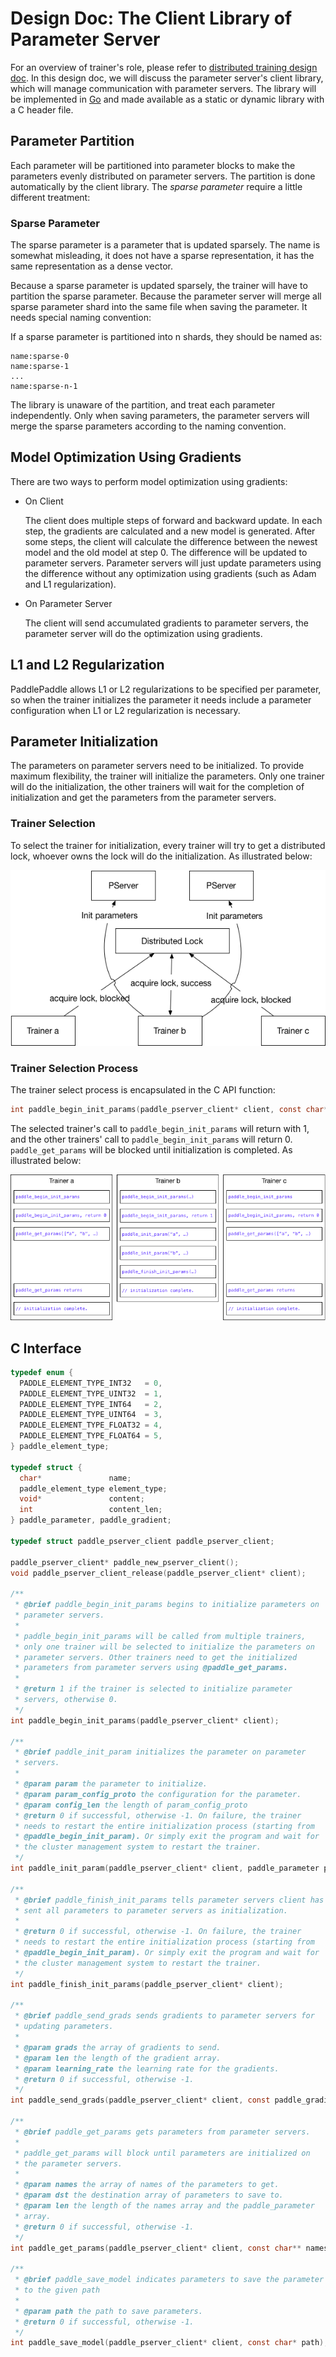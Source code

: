 # Design Doc: The Client Library of Parameter Server

For an overview of trainer's role, please refer to [distributed training design doc](README.md). In this design doc, we will discuss the parameter server's client library, which will manage communication with parameter servers. The library will be implemented in [Go](https://golang.org/) and made available as a static or dynamic library with a C header file.

## Parameter Partition

Each parameter will be partitioned into parameter blocks to make the parameters evenly distributed on parameter servers. The partition is done automatically by the client library. The *sparse parameter* require a little different treatment:

### Sparse Parameter

The sparse parameter is a parameter that is updated sparsely. The name is somewhat misleading, it does not have a sparse representation, it has the same representation as a dense vector.

Because a sparse parameter is updated sparsely, the trainer will have to partition the sparse parameter. Because the parameter server will merge all sparse parameter shard into the same file when saving the parameter. It needs special naming convention:

If a sparse parameter is partitioned into n shards, they should be named as:

```text
name:sparse-0
name:sparse-1
...
name:sparse-n-1
```

The library is unaware of the partition, and treat each parameter independently. Only when saving parameters, the parameter servers will merge the sparse parameters according to the naming convention.

## Model Optimization Using Gradients

There are two ways to perform model optimization using gradients:

- On Client

  The client does multiple steps of forward and backward update. In each step, the gradients are calculated and a new model is generated. After some steps, the client will calculate the difference between the newest model and the old model at step 0. The difference will be updated to parameter servers. Parameter servers will just update parameters using the difference without any optimization using gradients (such as Adam and L1 regularization).

- On Parameter Server

  The client will send accumulated gradients to parameter servers, the parameter server will do the optimization using gradients.

## L1 and L2 Regularization

PaddlePaddle allows L1 or L2 regularizations to be specified per parameter, so when the trainer initializes the parameter it needs include a parameter configuration when L1 or L2 regularization is necessary.

## Parameter Initialization

The parameters on parameter servers need to be initialized. To provide maximum flexibility, the trainer will initialize the parameters. Only one trainer will do the initialization, the other trainers will wait for the completion of initialization and get the parameters from the parameter servers.

### Trainer Selection

To select the trainer for initialization, every trainer will try to get a distributed lock, whoever owns the lock will do the initialization. As illustrated below:

<img src="./src/init_lock.png">

### Trainer Selection Process

The trainer select process is encapsulated in the C API function:
```c
int paddle_begin_init_params(paddle_pserver_client* client, const char* config_proto);
```
The selected trainer's call to `paddle_begin_init_params` will return with 1, and the other trainers' call to `paddle_begin_init_params` will return 0. `paddle_get_params` will be blocked until initialization is completed. As illustrated below:

<img src="./src/pserver_init.png">

## C Interface

```c
typedef enum {
  PADDLE_ELEMENT_TYPE_INT32   = 0,
  PADDLE_ELEMENT_TYPE_UINT32  = 1,
  PADDLE_ELEMENT_TYPE_INT64   = 2,
  PADDLE_ELEMENT_TYPE_UINT64  = 3,
  PADDLE_ELEMENT_TYPE_FLOAT32 = 4,
  PADDLE_ELEMENT_TYPE_FLOAT64 = 5,
} paddle_element_type;

typedef struct {
  char*               name;
  paddle_element_type element_type;
  void*               content;
  int                 content_len;
} paddle_parameter, paddle_gradient;

typedef struct paddle_pserver_client paddle_pserver_client;

paddle_pserver_client* paddle_new_pserver_client();
void paddle_pserver_client_release(paddle_pserver_client* client);

/**
 * @brief paddle_begin_init_params begins to initialize parameters on
 * parameter servers.
 *
 * paddle_begin_init_params will be called from multiple trainers,
 * only one trainer will be selected to initialize the parameters on
 * parameter servers. Other trainers need to get the initialized
 * parameters from parameter servers using @paddle_get_params.
 *
 * @return 1 if the trainer is selected to initialize parameter
 * servers, otherwise 0.
 */
int paddle_begin_init_params(paddle_pserver_client* client);

/**
 * @brief paddle_init_param initializes the parameter on parameter
 * servers.
 *
 * @param param the parameter to initialize.
 * @param param_config_proto the configuration for the parameter.
 * @param config_len the length of param_config_proto
 * @return 0 if successful, otherwise -1. On failure, the trainer
 * needs to restart the entire initialization process (starting from
 * @paddle_begin_init_param). Or simply exit the program and wait for
 * the cluster management system to restart the trainer.
 */
int paddle_init_param(paddle_pserver_client* client, paddle_parameter param, const unsigned char* param_config_proto, int config_len);

/**
 * @brief paddle_finish_init_params tells parameter servers client has
 * sent all parameters to parameter servers as initialization.
 *
 * @return 0 if successful, otherwise -1. On failure, the trainer
 * needs to restart the entire initialization process (starting from
 * @paddle_begin_init_param). Or simply exit the program and wait for
 * the cluster management system to restart the trainer.
 */
int paddle_finish_init_params(paddle_pserver_client* client);

/**
 * @brief paddle_send_grads sends gradients to parameter servers for
 * updating parameters.
 *
 * @param grads the array of gradients to send.
 * @param len the length of the gradient array.
 * @param learning_rate the learning rate for the gradients.
 * @return 0 if successful, otherwise -1.
 */
int paddle_send_grads(paddle_pserver_client* client, const paddle_gradient* grads, int len);

/**
 * @brief paddle_get_params gets parameters from parameter servers.
 *
 * paddle_get_params will block until parameters are initialized on
 * the parameter servers.
 *
 * @param names the array of names of the parameters to get.
 * @param dst the destination array of parameters to save to.
 * @param len the length of the names array and the paddle_parameter
 * array.
 * @return 0 if successful, otherwise -1.
 */
int paddle_get_params(paddle_pserver_client* client, const char** names, paddle_parameter* dst, int len);

/**
 * @brief paddle_save_model indicates parameters to save the parameter
 * to the given path
 *
 * @param path the path to save parameters.
 * @return 0 if successful, otherwise -1.
 */
int paddle_save_model(paddle_pserver_client* client, const char* path);
```
